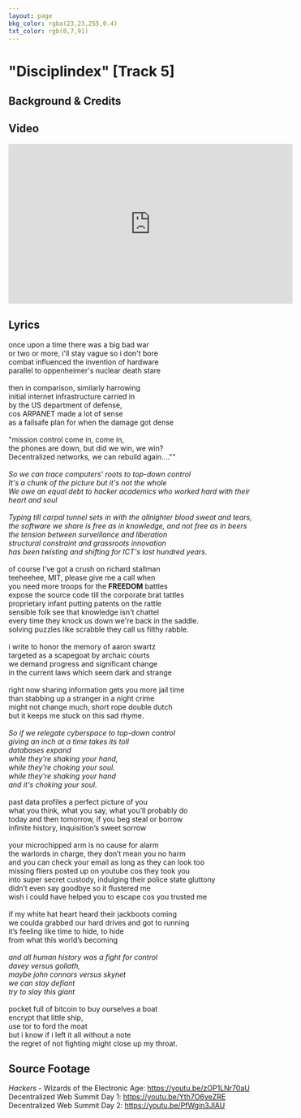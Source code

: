 ```yaml
---
layout: page
bkg_color: rgba(23,23,255,0.4)
txt_color: rgb(0,7,91)
---
```


# "Disciplindex" [Track 5]

## Background & Credits

## Video

<div class="embed-responsive embed-responsive-16by9">
  <iframe width="560" height="315" src="https://www.youtube.com/embed/bq9W2CEGxGU" frameborder="0" allowfullscreen></iframe>
</div>

## Lyrics

once upon a time there was a big bad war<br>
or two or more, i'll stay vague so i don't bore<br>
combat influenced the invention of hardware<br>
parallel to oppenheimer's nuclear death stare<br>
<br>
then in comparison, similarly harrowing<br>
initial internet infrastructure carried in<br>
by the US department of defense,<br>
cos ARPANET made a lot of sense<br>
as a failsafe plan for when the damage got dense<br><br>
"mission control come in, come in,<br>
the phones are down, but did we win, we win?<br>
Decentralized networks, we can rebuild again....""<br>
<br>
<i>So we can trace computers' roots to top-down control<br>
It's a chunk of the picture but it's not the whole<br>
We owe an equal debt to hacker academics who worked hard with their heart and soul<br><br>
Typing till carpal tunnel sets in with the allnighter blood sweat and tears,<br>
the software we share is free as in knowledge, and not free as in beers<br>
the tension between surveillance and liberation<br>
structural constraint and grassroots innovation<br>
has been twisting and shifting for ICT's last hundred years.</i><br>
<br>
of course I've got a crush on richard stallman<br>
teeheehee, MIT, please give me a call when<br>
you need more troops for the **FREEDOM** battles<br>
expose the source code till the corporate brat tattles<br>
proprietary infant putting patents on the rattle<br>
sensible folk see that knowledge isn't chattel<br>
every time they knock us down we're back in the saddle.<br>
solving puzzles like scrabble they call us filthy rabble.<br>
<br>
i write to honor the memory of aaron swartz<br>
targeted as a scapegoat by archaic courts<br>
we demand progress and significant change<br>
in the current laws which seem dark and strange<br>
<br>
right now sharing information gets you more jail time<br>
than stabbing up a stranger in a night crime<br>
might not change much, short rope double dutch<br>
but it keeps me stuck on this sad rhyme.<br>
<br>
<i>So if we relegate cyberspace to top-down control
<br>
giving an inch at a time takes its toll<br>
databases expand<br>
while they're shaking your hand,<br>
while they're choking your soul.<br>
while they're shaking your hand<br>
and it's choking your soul.</i><br>
<br>
past data profiles a perfect picture of you<br>
what you think, what you say, what you’ll probably do<br>
today and then tomorrow, if you beg steal or borrow<br>
infinite history, inquisition’s sweet sorrow<br>
<br>
your microchipped arm is no cause for alarm<br>
the warlords in charge, they don’t mean you no harm<br>
and you can check your email as long as they can look too<br>
missing fliers posted up on youtube cos they took you<br>
into super secret custody, indulging their police state gluttony<br>
didn’t even say goodbye so it flustered me<br>
wish i could have helped you to escape cos you trusted me<br><br>
if my white hat heart heard their jackboots coming<br>
we coulda grabbed our hard drives and got to running<br>
it’s feeling like time to hide, to hide<br>
from what this world’s becoming<br>
<br>
<i>and all human history was a fight for control<br>
davey versus goliath,<br>
maybe john connors versus skynet<br>
we can stay defiant<br>
try to slay this giant</i><br><br>
pocket full of bitcoin to buy ourselves a boat<br>
encrypt that little ship,<br>
use tor to ford the moat<br>
but i know if i left it all without a note<br>
the regret of not fighting might close up my throat.

## Source Footage

*Hackers* - Wizards of the Electronic Age: https://youtu.be/zOP1LNr70aU
Decentralized Web Summit Day 1: https://youtu.be/Yth7O6yeZRE
Decentralized Web Summit Day 2: https://youtu.be/PfWgin3JlAU
